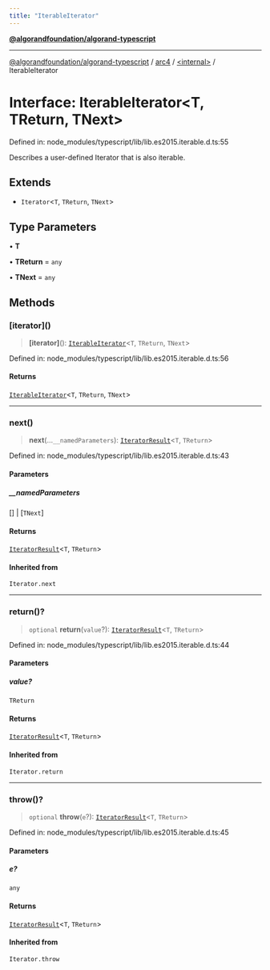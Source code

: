```yaml
---
title: "IterableIterator"
---
```


[**@algorandfoundation/algorand-typescript**](../../../README.md)

***

[@algorandfoundation/algorand-typescript](../../../README.md) / [arc4](../../README.md) / [\<internal\>](../README.md) / IterableIterator

# Interface: IterableIterator\<T, TReturn, TNext\>

Defined in: node\_modules/typescript/lib/lib.es2015.iterable.d.ts:55

Describes a user-defined Iterator that is also iterable.

## Extends

- `Iterator`\<`T`, `TReturn`, `TNext`\>

## Type Parameters

• **T**

• **TReturn** = `any`

• **TNext** = `any`

## Methods

### \[iterator\]()

> **\[iterator\]**(): [`IterableIterator`](IterableIterator.md)\<`T`, `TReturn`, `TNext`\>

Defined in: node\_modules/typescript/lib/lib.es2015.iterable.d.ts:56

#### Returns

[`IterableIterator`](IterableIterator.md)\<`T`, `TReturn`, `TNext`\>

***

### next()

> **next**(...`__namedParameters`): [`IteratorResult`](../../../index/-internal-/type-aliases/IteratorResult.md)\<`T`, `TReturn`\>

Defined in: node\_modules/typescript/lib/lib.es2015.iterable.d.ts:43

#### Parameters

##### \_\_namedParameters

\[\] | \[`TNext`\]

#### Returns

[`IteratorResult`](../../../index/-internal-/type-aliases/IteratorResult.md)\<`T`, `TReturn`\>

#### Inherited from

`Iterator.next`

***

### return()?

> `optional` **return**(`value`?): [`IteratorResult`](../../../index/-internal-/type-aliases/IteratorResult.md)\<`T`, `TReturn`\>

Defined in: node\_modules/typescript/lib/lib.es2015.iterable.d.ts:44

#### Parameters

##### value?

`TReturn`

#### Returns

[`IteratorResult`](../../../index/-internal-/type-aliases/IteratorResult.md)\<`T`, `TReturn`\>

#### Inherited from

`Iterator.return`

***

### throw()?

> `optional` **throw**(`e`?): [`IteratorResult`](../../../index/-internal-/type-aliases/IteratorResult.md)\<`T`, `TReturn`\>

Defined in: node\_modules/typescript/lib/lib.es2015.iterable.d.ts:45

#### Parameters

##### e?

`any`

#### Returns

[`IteratorResult`](../../../index/-internal-/type-aliases/IteratorResult.md)\<`T`, `TReturn`\>

#### Inherited from

`Iterator.throw`
